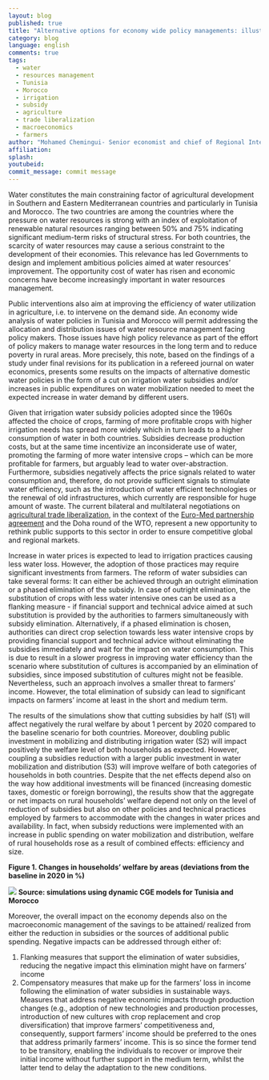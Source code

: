 ```yaml
---
layout: blog
published: true
title: "Alternative options for economy wide policy managements: illustrations using CGE  models for Tunisia and Morocco"
category: blog
language: english
comments: true
tags: 
  - water
  - resources management
  - Tunisia
  - Morocco
  - irrigation
  - subsidy
  - agriculture
  - trade liberalization
  - macroeconomics
  - farmers
author: "Mohamed Chemingui- Senior economist and chief of Regional Integration UN-ESCWA"
affiliation: 
splash: 
youtubeid: 
commit_message: commit message
---
```

Water constitutes the main constraining factor of agricultural development in Southern and Eastern Mediterranean countries and particularly in Tunisia and Morocco. The two countries are among the countries where the pressure on water resources is strong <!-- more --> with an index of exploitation of renewable natural resources ranging between 50% and 75% indicating significant medium-term risks of structural stress. For both countries, the scarcity of water resources may cause a serious constraint to the development of their economies. This relevance has led Governments to design and implement ambitious policies aimed at water resources’ improvement. The opportunity cost of water has risen and economic concerns have become increasingly important in water resources management. 


Public interventions also aim at improving the efficiency of water utilization in agriculture, i.e. to intervene on the demand side. An economy wide analysis of water policies in Tunisia and Morocco will permit addressing the allocation and distribution issues of water resource management facing policy makers. Those issues have high policy relevance as part of the effort of policy makers to manage water resources in the long term and to reduce poverty in rural areas. More precisely, this note, based on the findings of a study under final revisions for its publication in a refereed journal on water economics, presents some results on the impacts of alternative domestic water policies in the form of a cut on irrigation water subsidies and/or increases in public expenditures on water mobilization needed to meet the expected increase in water demand by different users.


Given that irrigation water subsidy policies adopted since the 1960s affected the choice of crops, farming of more profitable crops with higher irrigation needs has spread more widely which in turn leads to a higher consumption of water in both countries. Subsidies decrease production costs, but at the same time incentivize an inconsiderate use of water, promoting the farming of more water intensive crops – which can be more profitable for farmers, but arguably lead to water over-abstraction. Furthermore, subsidies negatively affects the price signals related to water consumption and, therefore, do not provide sufficient signals to stimulate water efficiency, such as the introduction of water efficient technologies or the renewal of old infrastructures, which currently are responsible for huge amount of waste. The current bilateral and multilateral negotiations on [agricultural trade liberalization](http://www.ifpri.org/publication/trade-liberalization-and-poverty-middle-east-and-north-africa), in the context of the [Euro-Med partnership agreement](http://www.keepeek.com/Digital-Asset-Management/oecd/development/la-liberalisation-de-l-agriculture-tunisienne-et-l-union-europeenne_557216740816#page1) and the Doha round of the WTO, represent a new opportunity to rethink public supports to this sector in order to ensure competitive global and regional markets. 


Increase in water prices is expected to lead to irrigation practices causing less water loss. However, the adoption of those practices may require significant investments from farmers. The reform of water subsidies can take several forms: It can either be achieved through an outright elimination or a phased elimination of the subsidy. In case of outright elimination, the substitution of crops with less water intensive ones can be used as a flanking measure - if financial support and technical advice aimed at such substitution is provided by the authorities to farmers simultaneously with subsidy elimination. Alternatively, if a phased elimination is chosen, authorities can direct crop selection towards less water intensive crops by providing financial support and technical advice without eliminating the subsidies immediately and wait for the impact on water consumption. This is due to result in a slower progress in improving water efficiency than the scenario where substitution of cultures is accompanied by an elimination of subsidies, since imposed substitution of cultures might not be feasible. Nevertheless, such an approach involves a smaller threat to farmers’ income. However, the total elimination of subsidy can lead to significant impacts on farmers’ income at least in the short and medium term.


 The results of the simulations show that cutting subsidies by half (S1) will affect negatively the rural welfare by about 1 percent by 2020 compared to the baseline scenario for both countries. Moreover, doubling public investment in mobilizing and distributing irrigation water (S2) will impact positively the welfare level of both households as expected. However, coupling a subsidies reduction with a larger public investment in water mobilization and distribution (S3) will improve welfare of both categories of households in both countries. Despite that the net effects depend also on the way how additional investments will be financed (increasing domestic taxes, domestic or foreign borrowing), the results show that the aggregate or net impacts on rural households’ welfare depend not only on the level of reduction of subsidies but also on other policies and technical practices employed by farmers to accommodate with the changes in water prices and availability. In fact, when subsidy reductions were implemented with an increase in public spending on water mobilization and distribution, welfare of rural households rose as a result of combined effects: efficiency and size.



**Figure 1. Changes in households’ welfare by areas (deviations from the baseline in 2020 in %)**

![](http://farm2.staticflickr.com/1600/24061262180_3d2cd8cb98_b.jpg)
**Source: simulations using dynamic CGE models for Tunisia and Morocco**



Moreover, the overall impact on the economy depends also on the macroeconomic management of the savings to be attained/ realized from either the reduction in subsidies or the sources of additional public spending. Negative impacts can be addressed through either of:
 1) Flanking measures that support the elimination of water subsidies, reducing the negative impact this elimination might have on farmers’ income
 2) Compensatory measures that make up for the farmers’ loss in income following the elimination of water subsidies in sustainable ways. Measures that address negative economic impacts through production changes (e.g., adoption of new technologies and production processes, introduction of new cultures with crop replacement and crop diversification) that improve farmers’ competitiveness and, consequently, support farmers’ income should be preferred to the ones that address primarily farmers’ income. This is so since the former tend to be transitory, enabling the individuals to recover or improve their initial income without further support in the medium term, whilst the latter tend to delay the adaptation to the new conditions.